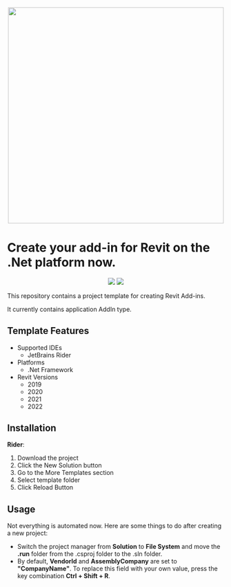 <h3 align="center"><img src="https://i.imgur.com/wkZAO9B.png" width="500px"></h3>

Create your add-in for Revit on the .Net platform now.
==================================================
<p align="center">
  <a href="https://github.com/Nice3point/RevitTemplate/issues"><img src="https://img.shields.io/github/issues/Nice3point/RevitTemplate"></a>
  <a href="https://github.com/Nice3point/RevitTemplate/commits/main"><img src="https://img.shields.io/github/last-commit/Nice3point/RevitTemplate"></a>
</p>
This repository contains a project template for creating Revit Add-ins.

It currently contains application AddIn type.

Template Features
------------
* Supported IDEs
  * JetBrains Rider
* Platforms
  * .Net Framework
* Revit Versions
  * 2019
  * 2020
  * 2021
  * 2022

Installation
------------

**Rider**:
1. Download the project
1. Click the New Solution button
1. Go to the More Templates section
1. Select template folder
1. Click Reload Button

Usage
------------

Not everything is automated now. Here are some things to do after creating a new project:

* Switch the project manager from **Solution** to **File System** and move the **.run** folder from the .csproj folder to the .sln folder.
* By default, **VendorId** and **AssemblyCompany** are set to **"CompanyName"**. To replace this field with your own value, press the key combination **Ctrl + Shift + R**.
